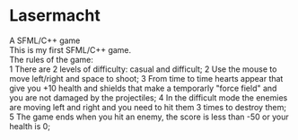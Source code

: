 # Lasermacht
A SFML/C++ game  
This is my first SFML/C++ game.  
The rules of the game:  
1 There are 2 levels of difficulty: casual and difficult;
2 Use the mouse to move left/right and space to shoot;
3 From time to time hearts appear that give you +10 health and shields that make a temporarly "force field" and you are not damaged by the projectiles;
4 In the difficult mode the enemies are moving left and right and you need to hit them 3 times to destroy them;
5 The game ends when you hit an enemy, the score is less than -50 or your health is 0;
